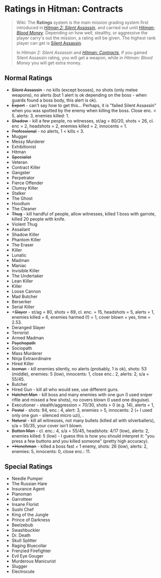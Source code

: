 # Ratings in Hitman: Contracts

> Wiki: The **Ratings** system is the main mission grading system first introduced in *[Hitman 2: Silent Assassin](https://hitman.fandom.com/wiki/Hitman_2:_Silent_Assassin)*, and carried out until *[Hitman: Blood Money](https://hitman.fandom.com/wiki/Hitman:_Blood_Money)*. Depending on how well, stealthy, or aggressive the player carry's out the mission, a rating will be given. The highest rank player can get is [Silent Assassin](https://hitman.fandom.com/wiki/Silent_Assassin).
>
> In *Hitman 2: Silent Assassin* and *[Hitman: Contracts](https://hitman.fandom.com/wiki/Hitman:_Contracts)*, if you gained Silent Assassin rating, you will get a weapon, while in *Hitman: Blood Money* you will get extra money.

## Normal Ratings

- ~~Silent Assassin~~ - no kills (except bosses), no shots (only melee weapons), no alerts (but 1 alert is ok depending on the boss - when guards found a boss body, this alert is ok).
- ~~Expert~~ - can't say how to get this... Perhaps, it is "failed Silent Assassin" when you was spotted by the enemy when killing the boss. Close enc. < 5, alerts: 3, enemies killed: 1.
- ~~Shadow~~ - kill a few people, no witnesses, st/ag = 80/20, shots = 26, cl. enc = 2, headshots = 2, enemies killed = 2, innocents = 1.
- ~~Professional~~ - no alerts, 1 < kills < 3.
- Mugger
- Messy Murderer
- Exhibitionist
- Hitman
- ~~Specialist~~
- Veteran
- Contract Killer
- Gangster
- Perpetrator
- Fierce Offender
- Clumsy Killer
- Stalker
- The Ghost
- Hoodlum
- The Cleaner
- ~~Thug~~ - kill handful of people, allow witnesses, killed 1 boss with garrote, killed 20 people with knife.
- Violent Thug
- Assailant
- Shadow Killer
- Phantom Killer
- The Eraser
- Killer
- Lunatic
- Madman
- Maniac
- Invisible Killer
- The Undertaker
- Lean Killer
- Killer
- Loose Cannon
- Mad Butcher
- Berserker
- Serial Killer
- +~~Slayer~~ - st/ag = 80, shots = 69, cl. enc. = 15, headshots = 5, alerts = 1, enemies killed = 6, enemies harmed (!) = 1, cover blown = yes, time = 2.53.
- Deranged Slayer
- Terrorist
- Armed Madman
- ~~Psychopath~~
- Sociopath
- Mass Murderer
- Ninja Extraordinaire
- Hired Killer
- ~~Iceman~~ - kill enemies silently, no alerts (probably, 1 is ok), shots: 53 (middle), enemies: 5 (low), innocents: 1, close enc.: 2, alerts: 2, s/a = 55/45.
- Butcher
- Hired Gun - kill all who would see, use different guns.
- ~~Hatchet Man~~ - kill boss and many enemies with one gun (I used sniper riflle and missed a few shots), no covers blown (I used one disguise).
- Executioner - stealth/aggression = 70/30, shots > 0 (e.g. 14), alerts = 1,
- ~~Postal~~ - shots: 94, enc.: 4, alert: 3, enemies > 5, innocents: 2 (+ I used only one gun - silenced micro uzi), .
- ~~Natural~~ - kill all witnesses, not many bullets (killed all with silverballers), s/a = 55/35, your cover isn't blown. 
- ~~Button Man~~ - cl. enc.: 4, s/a = 55/45, headshots: 4/17 (low), alerts: 2, enemies killed: 5 (low) - I guess this is how you should interpret it: "you press a few buttons and you killed someone" (pretty high accuracy).
- ~~+Henchman~~ - killed a boss fast + 1 enemy, shots: 26 (low), alerts: 2, enemies: 5, innocents: 0, close enc.: 11.

## Special Ratings

- Needle Pumper
- The Russian Hare
- Insurance Agent
- Pianoman
- Garrotteer
- Insane Florist
- Sushi Chef
- King of the Jungle
- Prince of Darkness
- Beelzebub
- Swashbuckler
- Dr. Death
- Skull Splitter
- Raging Bluecollar
- Frenzied Firefighter
- Evil Eye Gouger
- Murderous Manicurist
- Slugger
- Electrocute

﻿